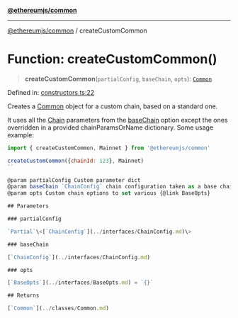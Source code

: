 [**@ethereumjs/common**](../README.md)

***

[@ethereumjs/common](../README.md) / createCustomCommon

# Function: createCustomCommon()

> **createCustomCommon**(`partialConfig`, `baseChain`, `opts`): [`Common`](../classes/Common.md)

Defined in: [constructors.ts:22](https://github.com/ethereumjs/ethereumjs-monorepo/blob/master/packages/common/src/constructors.ts#L22)

Creates a [Common](../classes/Common.md) object for a custom chain, based on a standard one.

It uses all the [Chain](../type-aliases/Chain.md) parameters from the [baseChain](#createcustomcommon) option except the ones overridden
in a provided chainParamsOrName dictionary. Some usage example:

```javascript
import { createCustomCommon, Mainnet } from '@ethereumjs/common'

createCustomCommon({chainId: 123}, Mainnet)
``

@param partialConfig Custom parameter dict
@param baseChain `ChainConfig` chain configuration taken as a base chain, e.g. `Mainnet` (exported at root level)
@param opts Custom chain options to set various {@link BaseOpts}

## Parameters

### partialConfig

`Partial`\<[`ChainConfig`](../interfaces/ChainConfig.md)\>

### baseChain

[`ChainConfig`](../interfaces/ChainConfig.md)

### opts

[`BaseOpts`](../interfaces/BaseOpts.md) = `{}`

## Returns

[`Common`](../classes/Common.md)

